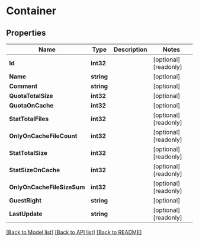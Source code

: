 # Container

## Properties

Name | Type | Description | Notes
------------ | ------------- | ------------- | -------------
**Id** | **int32** |  | [optional] [readonly] 
**Name** | **string** |  | [optional] 
**Comment** | **string** |  | [optional] 
**QuotaTotalSize** | **int32** |  | [optional] 
**QuotaOnCache** | **int32** |  | [optional] 
**StatTotalFiles** | **int32** |  | [optional] [readonly] 
**OnlyOnCacheFileCount** | **int32** |  | [optional] [readonly] 
**StatTotalSize** | **int32** |  | [optional] [readonly] 
**StatSizeOnCache** | **int32** |  | [optional] [readonly] 
**OnlyOnCacheFileSizeSum** | **int32** |  | [optional] [readonly] 
**GuestRight** | **string** |  | [optional] 
**LastUpdate** | **string** |  | [optional] [readonly] 

[[Back to Model list]](../README.md#documentation-for-models) [[Back to API list]](../README.md#documentation-for-api-endpoints) [[Back to README]](../README.md)


